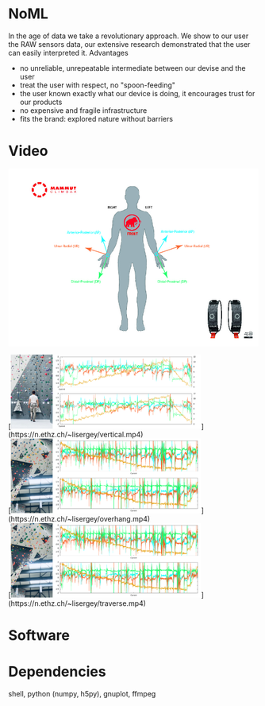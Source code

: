 # NoML

In the age of data we take a revolutionary approach. We show to our
user the RAW sensors data, our extensive research demonstrated that
the user can easily interpreted it. Advantages

- no unreliable, unrepeatable intermediate between our devise and the user
- treat the user with respect, no "spoon-feeding"
- the user known exactly what our device is doing, it encourages trust for our products
- no expensive and fragile infrastructure
- fits the brand: explored nature without barriers

# Video

<p align="center"><img src="hand.png"/></p>
[<img src="img/vertical.png" width=384>](https://n.ethz.ch/~lisergey/vertical.mp4)
</br>
[<img src="img/overhang.png" width=384>](https://n.ethz.ch/~lisergey/overhang.mp4)
</br>
[<img src="img/overhang.png" width=384>](https://n.ethz.ch/~lisergey/traverse.mp4)
</br>

# Software

# Dependencies

shell, python (numpy, h5py), gnuplot, ffmpeg